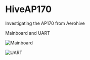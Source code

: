 # HiveAP170
Investigating the AP170 from Aerohive

Mainboard and UART

![Mainboard](https://github.com/richard718/HiveAP170/assets/86638482/da3ce224-a6a7-4c31-b824-fc965f420ab2)


![UART](https://github.com/richard718/HiveAP170/assets/86638482/0c062f73-9b0c-4715-9315-7670588971c1)
